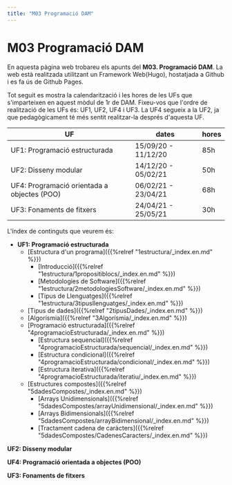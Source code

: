 ```yaml
---
title: "M03 Programació DAM"
---
```


# **M03 Programació DAM**

En aquesta pàgina web trobareu els apunts del **M03. Programació DAM**. La web està realitzada utilitzant un Framework Web(Hugo), hostatjada a Github i es fa ús de Github Pages.

Tot seguit es mostra la calendarització i les hores de les UFs que s'imparteixen en aquest mòdul de 1r de DAM. Fixeu-vos que l'ordre de realització de les UFs és: UF1, UF2, UF4 i UF3. La UF4 segueix a la UF2, ja que pedagògicament té més sentit realitzar-la després d'aquesta UF.

|UF|dates|hores|
|---|---|---|
|UF1: Programació estructurada|15/09/20 - 11/12/20|85h|
|UF2: Disseny modular|14/12/20 - 05/02/21|50h|
|UF4: Programació orientada a objectes (POO)|06/02/21 - 23/04/21|68h|
|UF3: Fonaments de fitxers|24/04/21 - 25/05/21|30h|

L'índex de continguts que veurem és:

* **UF1: Programació estructurada**
  + [Estructura d'un programa]({{%relref "1estructura/_index.en.md" %}})
    - [Introducció]({{%relref "1estructura/1propositiblocs/_index.en.md" %}})
    - [Metodologies de Software]({{%relref "1estructura/2metodologiesSoftware/_index.en.md" %}})
    - [Tipus de Llenguatges]({{%relref "1estructura/3tipusllenguatges/_index.en.md" %}})
  + [Tipus de dades]({{%relref "2tipusDades/_index.en.md" %}})
  + [Algorísmia]({{%relref "3Algorísmia/_index.en.md" %}})
  + [Programació estructurada]({{%relref "4programacioEstructurada/_index.en.md" %}})
    - [Estructura sequencial]({{%relref "4programacioEstructurada/sequencial/_index.en.md" %}})
    - [Estructura condicional]({{%relref "4programacioEstructurada/condicional/_index.en.md" %}})
    - [Estructura iterativa]({{%relref "4programacioEstructurada/iteratiu/_index.en.md" %}})
  + [Estructures compostes]({{%relref "5dadesCompostes/_index.en.md" %}})
    - [Arrays Unidimensionals]({{%relref "5dadesCompostes/arrayUnidimensional/_index.en.md" %}})
    - [Arrays Bidimensionals]({{%relref "5dadesCompostes/arrayBidimensional/_index.en.md" %}})
    - [Tractament cadena de caràcters]({{%relref "5dadesCompostes/CadenesCaracters/_index.en.md" %}})

**UF2: Disseny modular**

**UF4: Programació orientada a objectes (POO)**

**UF3: Fonaments de fitxers**

